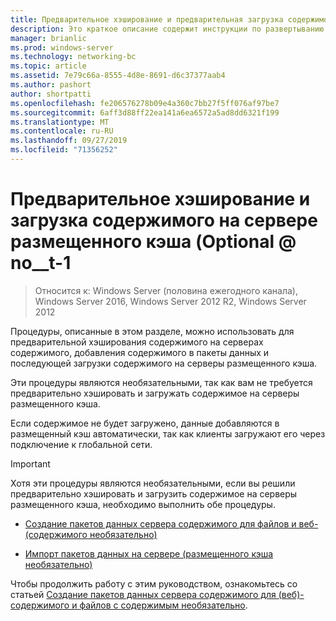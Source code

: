 ```yaml
---
title: Предварительное хэширование и предварительная загрузка содержимого на сервере размещенного кэша (необязательно)
description: Это краткое описание содержит инструкции по развертыванию BranchCache в режиме размещенного кэша на компьютерах под управлением Windows Server 2016 и Windows 10.
manager: brianlic
ms.prod: windows-server
ms.technology: networking-bc
ms.topic: article
ms.assetid: 7e79c66a-8555-4d8e-8691-d6c37377aab4
ms.author: pashort
author: shortpatti
ms.openlocfilehash: fe206576278b09e4a360c7bb27f5ff076af97be7
ms.sourcegitcommit: 6aff3d88ff22ea141a6ea6572a5ad8dd6321f199
ms.translationtype: MT
ms.contentlocale: ru-RU
ms.lasthandoff: 09/27/2019
ms.locfileid: "71356252"
---
```

# <a name="prehash-and-preload-content-on-the-hosted-cache-server-optional"></a>Предварительное хэширование и загрузка содержимого на сервере размещенного кэша \(Optional @ no__t-1

>Относится к: Windows Server (половина ежегодного канала), Windows Server 2016, Windows Server 2012 R2, Windows Server 2012

Процедуры, описанные в этом разделе, можно использовать для предварительной хэширования содержимого на серверах содержимого, добавления содержимого в пакеты данных и последующей загрузки содержимого на серверы размещенного кэша. 

Эти процедуры являются необязательными, так как вам не требуется предварительно хэшировать и загружать содержимое на серверы размещенного кэша. 

Если содержимое не будет загружено, данные добавляются в размещенный кэш автоматически, так как клиенты загружают его через подключение к глобальной сети.

>[!IMPORTANT]
>Хотя эти процедуры являются необязательными, если вы решили предварительно хэшировать и загрузить содержимое на серверы размещенного кэша, необходимо выполнить обе процедуры.

- [Создание пакетов данных сервера содержимого для файлов и веб- &#40;содержимого необязательно&#41;](8-Bc-Data-Packages.md)
  
- [Импорт пакетов данных на сервере &#40;размещенного кэша необязательно&#41;](9-Bc-Import-Data.md)

Чтобы продолжить работу с этим руководством, ознакомьтесь со статьей [Создание пакетов данных сервера содержимого для &#40;веб&#41;-содержимого и файлов с содержимым необязательно](8-Bc-Data-Packages.md).